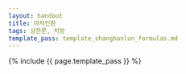 ```yaml
---
layout: handout
title: 마자인환
tags: 상한론, 처방
template_pass: template_shanghanlun_formulas.md
---
```



{% include {{ page.template_pass }} %}